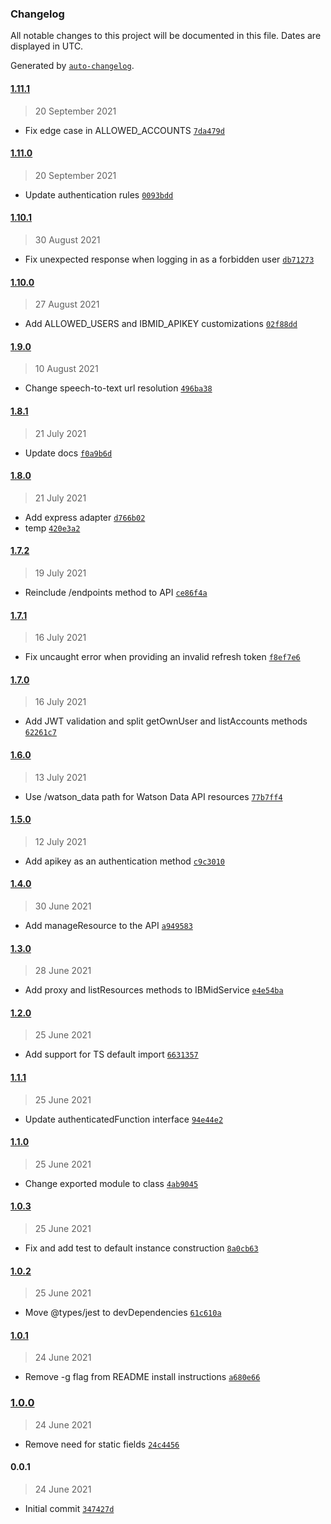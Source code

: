 ### Changelog

All notable changes to this project will be documented in this file. Dates are displayed in UTC.

Generated by [`auto-changelog`](https://github.com/CookPete/auto-changelog).

#### [1.11.1](https://github.com/MarcoABCardoso/ibmid-login/compare/1.11.0...1.11.1)

> 20 September 2021

- Fix edge case in ALLOWED_ACCOUNTS [`7da479d`](https://github.com/MarcoABCardoso/ibmid-login/commit/7da479d6a8ca68137a2d6bbed1d2241113e49a4d)

#### [1.11.0](https://github.com/MarcoABCardoso/ibmid-login/compare/1.10.1...1.11.0)

> 20 September 2021

- Update authentication rules [`0093bdd`](https://github.com/MarcoABCardoso/ibmid-login/commit/0093bdd68bc998841f83188e203c8b9fafd844b1)

#### [1.10.1](https://github.com/MarcoABCardoso/ibmid-login/compare/1.10.0...1.10.1)

> 30 August 2021

- Fix unexpected response when logging in as a forbidden user [`db71273`](https://github.com/MarcoABCardoso/ibmid-login/commit/db7127384759ddd627bbee06dc42dc6d5da39a04)

#### [1.10.0](https://github.com/MarcoABCardoso/ibmid-login/compare/1.9.0...1.10.0)

> 27 August 2021

- Add ALLOWED_USERS and IBMID_APIKEY customizations [`02f88dd`](https://github.com/MarcoABCardoso/ibmid-login/commit/02f88ddfca4e1ae3a70b5c807b72b5b2f5637c1d)

#### [1.9.0](https://github.com/MarcoABCardoso/ibmid-login/compare/1.8.1...1.9.0)

> 10 August 2021

- Change speech-to-text url resolution [`496ba38`](https://github.com/MarcoABCardoso/ibmid-login/commit/496ba385d9f1c5fcaadcf7a3e5e937d21337c4b1)

#### [1.8.1](https://github.com/MarcoABCardoso/ibmid-login/compare/1.8.0...1.8.1)

> 21 July 2021

- Update docs [`f0a9b6d`](https://github.com/MarcoABCardoso/ibmid-login/commit/f0a9b6d809a71ba0e2739663b720275efd8f9510)

#### [1.8.0](https://github.com/MarcoABCardoso/ibmid-login/compare/1.7.2...1.8.0)

> 21 July 2021

- Add express adapter [`d766b02`](https://github.com/MarcoABCardoso/ibmid-login/commit/d766b020687ecb09b398a5a6b2ee699440e75cf8)
- temp [`420e3a2`](https://github.com/MarcoABCardoso/ibmid-login/commit/420e3a216f58ea91f108361820c34ee03bbc57b9)

#### [1.7.2](https://github.com/MarcoABCardoso/ibmid-login/compare/1.7.1...1.7.2)

> 19 July 2021

- Reinclude /endpoints method to API [`ce86f4a`](https://github.com/MarcoABCardoso/ibmid-login/commit/ce86f4a4e68f8b405a514985e0b026670516c948)

#### [1.7.1](https://github.com/MarcoABCardoso/ibmid-login/compare/1.7.0...1.7.1)

> 16 July 2021

- Fix uncaught error when providing an invalid refresh token [`f8ef7e6`](https://github.com/MarcoABCardoso/ibmid-login/commit/f8ef7e6a231fe5e3f603abfa1aa5a95c027b8bcc)

#### [1.7.0](https://github.com/MarcoABCardoso/ibmid-login/compare/1.6.0...1.7.0)

> 16 July 2021

- Add JWT validation and split getOwnUser and listAccounts methods [`62261c7`](https://github.com/MarcoABCardoso/ibmid-login/commit/62261c7bab60928f92665b59b0a1510ff9917bea)

#### [1.6.0](https://github.com/MarcoABCardoso/ibmid-login/compare/1.5.0...1.6.0)

> 13 July 2021

- Use /watson_data path for Watson Data API resources [`77b7ff4`](https://github.com/MarcoABCardoso/ibmid-login/commit/77b7ff48a372c941614b08a85905ac29ed64c7a0)

#### [1.5.0](https://github.com/MarcoABCardoso/ibmid-login/compare/1.4.0...1.5.0)

> 12 July 2021

- Add apikey as an authentication method [`c9c3010`](https://github.com/MarcoABCardoso/ibmid-login/commit/c9c30109ccc1a4b390abbb65f2abc1a4ae5ed541)

#### [1.4.0](https://github.com/MarcoABCardoso/ibmid-login/compare/1.3.0...1.4.0)

> 30 June 2021

- Add manageResource to the API [`a949583`](https://github.com/MarcoABCardoso/ibmid-login/commit/a94958356eed28c9570df69750d5a7430e45fe18)

#### [1.3.0](https://github.com/MarcoABCardoso/ibmid-login/compare/1.2.0...1.3.0)

> 28 June 2021

- Add proxy and listResources methods to IBMidService [`e4e54ba`](https://github.com/MarcoABCardoso/ibmid-login/commit/e4e54baf811b51ebeb78d0044d6397ad604200c8)

#### [1.2.0](https://github.com/MarcoABCardoso/ibmid-login/compare/1.1.1...1.2.0)

> 25 June 2021

- Add support for TS default import [`6631357`](https://github.com/MarcoABCardoso/ibmid-login/commit/6631357bb38b7aee165d63838cea42810d3a7495)

#### [1.1.1](https://github.com/MarcoABCardoso/ibmid-login/compare/1.1.0...1.1.1)

> 25 June 2021

- Update authenticatedFunction interface [`94e44e2`](https://github.com/MarcoABCardoso/ibmid-login/commit/94e44e2566420399b74ed67e2abe057718176ecd)

#### [1.1.0](https://github.com/MarcoABCardoso/ibmid-login/compare/1.0.3...1.1.0)

> 25 June 2021

- Change exported module to class [`4ab9045`](https://github.com/MarcoABCardoso/ibmid-login/commit/4ab9045582d485c7487360c26d7d82d540502ce8)

#### [1.0.3](https://github.com/MarcoABCardoso/ibmid-login/compare/1.0.2...1.0.3)

> 25 June 2021

- Fix and add test to default instance construction [`8a0cb63`](https://github.com/MarcoABCardoso/ibmid-login/commit/8a0cb6365c29e3de9b853a4497c47247119eb4fc)

#### [1.0.2](https://github.com/MarcoABCardoso/ibmid-login/compare/1.0.1...1.0.2)

> 25 June 2021

- Move @types/jest to devDependencies [`61c610a`](https://github.com/MarcoABCardoso/ibmid-login/commit/61c610a50dfa81746212974b26bc4a1170d8a877)

#### [1.0.1](https://github.com/MarcoABCardoso/ibmid-login/compare/1.0.0...1.0.1)

> 24 June 2021

- Remove -g flag from README install instructions [`a680e66`](https://github.com/MarcoABCardoso/ibmid-login/commit/a680e6655a627691f080f11fc945ab1334267a0d)

### [1.0.0](https://github.com/MarcoABCardoso/ibmid-login/compare/0.0.1...1.0.0)

> 24 June 2021

- Remove need for static fields [`24c4456`](https://github.com/MarcoABCardoso/ibmid-login/commit/24c4456f7ddbcf8cfc9f61f0e077187c95fe4929)

#### 0.0.1

> 24 June 2021

- Initial commit [`347427d`](https://github.com/MarcoABCardoso/ibmid-login/commit/347427d5d0d16c50659f2ea12049a90a2a1b4ef7)
